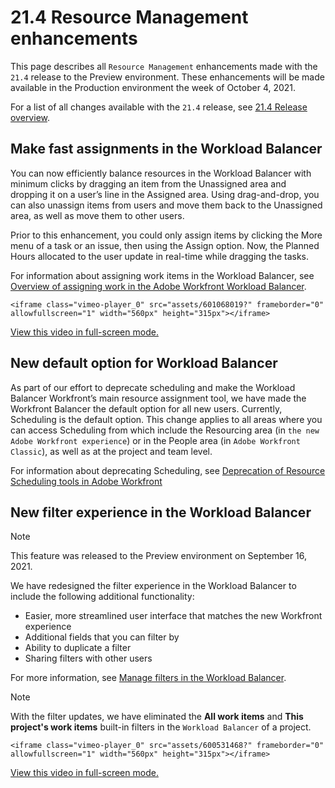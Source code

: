 

# 21.4 Resource Management enhancements

This page describes all `Resource Management` enhancements made with the `21.4` release to the Preview environment. These enhancements will be made available in the Production environment the week of October 4, 2021.

For a list of all changes available with the `21.4` release, see [21.4 Release overview](../../../product-announcements/product-releases/21.4-release-activity/21.4-release-overview.md).

## Make fast assignments in the Workload Balancer

You can now efficiently balance resources in the Workload Balancer with minimum clicks by dragging an item from the Unassigned area and dropping it on a user’s line in the Assigned area. Using drag-and-drop, you can also unassign items from users and move them back to the Unassigned area, as well as move them to other users.

Prior to this enhancement, you could only assign items by clicking the More menu of a task or an issue, then using the Assign option. Now, the Planned Hours allocated to the user update in real-time while dragging the tasks.

For information about assigning work items in the Workload Balancer, see [Overview of assigning work in the Adobe Workfront Workload Balancer](../../../resource-mgmt/workload-balancer/assign-work-in-workload-balancer.md).

`<iframe class="vimeo-player_0" src="assets/601068019?" frameborder="0" allowfullscreen="1" width="560px" height="315px"></iframe>`

[View this video in full-screen mode.](https://vimeo.com/601068019/12a45f567d)

## New default option for Workload Balancer

As part of our effort to deprecate scheduling and make the Workload Balancer Workfront’s main resource assignment tool, we have made the Workfront Balancer the default option for all new users. Currently, Scheduling is the default option. This change applies to all areas where you can access Scheduling from which include the Resourcing area (in `the new Adobe Workfront experience`) or in the People area (in `Adobe Workfront Classic`), as well as at the project and team level.

For information about deprecating Scheduling, see [Deprecation of Resource Scheduling tools in Adobe Workfront](../../../resource-mgmt/resource-mgmt-overview/deprecate-resource-scheduling.md)

## New filter experience in the Workload Balancer

>[!NOTE]
>
>This feature was released to the Preview environment on September 16, 2021.

We have redesigned the filter experience in the Workload Balancer to include the following additional functionality:

* Easier, more streamlined user interface that matches the new Workfront experience
* Additional fields that you can filter by
* Ability to duplicate a filter
* Sharing filters with other users

For more information, see [Manage filters in the Workload Balancer](../../../resource-mgmt/workload-balancer/filter-information-workload-balancer.md).

>[!NOTE]
>
>With the filter updates, we have eliminated the **All work items** and **This project's work items** built-in filters in the `Workload Balancer` of a project.

`<iframe class="vimeo-player_0" src="assets/600531468?" frameborder="0" allowfullscreen="1" width="560px" height="315px"></iframe>`

[View this video in full-screen mode.](https://vimeo.com/600531468/314ff38a21) 
